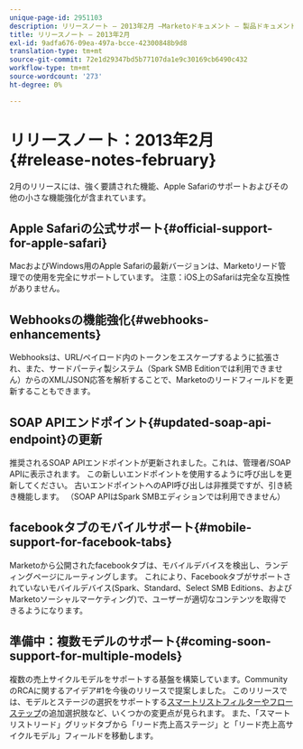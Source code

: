 ```yaml
---
unique-page-id: 2951103
description: リリースノート — 2013年2月 —Marketoドキュメント — 製品ドキュメント
title: リリースノート — 2013年2月
exl-id: 9adfa676-09ea-497a-bcce-42300848b9d8
translation-type: tm+mt
source-git-commit: 72e1d29347bd5b77107da1e9c30169cb6490c432
workflow-type: tm+mt
source-wordcount: '273'
ht-degree: 0%

---
```


# リリースノート：2013年2月{#release-notes-february}

2月のリリースには、強く要請された機能、Apple Safariのサポートおよびその他の小さな機能強化が含まれています。

## Apple Safariの公式サポート{#official-support-for-apple-safari}

MacおよびWindows用のApple Safariの最新バージョンは、Marketoリード管理での使用を完全にサポートしています。 注意：iOS上のSafariは完全な互換性がありません。

## Webhooksの機能強化{#webhooks-enhancements}

Webhooksは、URL/ペイロード内のトークンをエスケープするように拡張され、また、サードパーティ製システム（Spark SMB Editionでは利用できません）からのXML/JSON応答を解析することで、Marketoのリードフィールドを更新することもできます。

## SOAP APIエンドポイント{#updated-soap-api-endpoint}の更新

推奨されるSOAP APIエンドポイントが更新されました。これは、管理者/SOAP APIに表示されます。 この新しいエンドポイントを使用するように呼び出しを更新してください。 古いエンドポイントへのAPI呼び出しは非推奨ですが、引き続き機能します。 （SOAP APIはSpark SMBエディションでは利用できません）

## facebookタブのモバイルサポート{#mobile-support-for-facebook-tabs}

Marketoから公開されたfacebookタブは、モバイルデバイスを検出し、ランディングページにルーティングします。 これにより、Facebookタブがサポートされていないモバイルデバイス(Spark、Standard、Select SMB Editions、およびMarketoソーシャルマーケティング)で、ユーザーが適切なコンテンツを取得できるようになります。

## 準備中：複数モデルのサポート{#coming-soon-support-for-multiple-models}

複数の売上サイクルモデルをサポートする基盤を構築しています。CommunityのRCAに関するアイデア#1を今後のリリースで提案しました。 このリリースでは、モデルとステージの選択をサポートする[スマートリストフィルターやフローステップ](/help/marketo/product-docs/reporting/revenue-cycle-analytics/revenue-cycle-models/find-all-leads-in-a-revenue-cycle-model.md)の追加選択肢など、いくつかの変更点が見られます。 また、「スマートリストリード」グリッドタブから「リード売上高ステージ」と「リード売上高サイクルモデル」フィールドを移動します。
